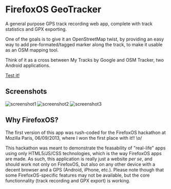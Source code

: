 # FirefoxOS GeoTracker

A general purpose GPS track recording web app, complete with track statistics and GPX exporting.

One of the goals is to give it an OpenStreetMap twist, by providing an easy way to add pre-formated/tagged marker along the track, to make it usable as an OSM mapping tool.

Think of it as a cross between My Tracks by Google and OSM Tracker, two Android applications. 

[Test it!]

## Screenshots

![screenshot1](http://bbecquet.github.io/FirefoxOS.GeoTracker/screenshots/home.png "First screen") ![screenshot2](http://bbecquet.github.io/FirefoxOS.GeoTracker/screenshots/map.png "Real-time map view") ![screenshot3](http://bbecquet.github.io/FirefoxOS.GeoTracker/screenshots/track_details.png "Track details")

## Why FirefoxOS?

The first version of this app was rush-coded for the FirefoxOS hackathon at Mozilla Paris, 06/09/2013, where I won the first place with it!! \o/

This hackathon was meant to demonstrate the feasability of "real-life" apps using only HTML5/JS/CSS technologies, which is the way FirefoxOS apps are made. As such, this application is really just a website _per se_, and should work not only on FirefoxOS, but also on any other device with a decent browser and a GPS (Android, iPhone, etc.). Please note though that some FirefoxOS-specific features may not be available, but the core functionnality (track recording and GPX export) is working.

 [Test it!]: http://bbecquet.github.io/FirefoxOS.GeoTracker/GeoTracker/